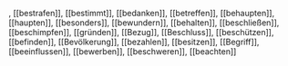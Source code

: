 , [[bestrafen]], [[bestimmt]], [[bedanken]], [[betreffen]], [[behaupten]], [[haupten]], [[besonders]], [[bewundern]], [[behalten]], [[beschließen]], [[beschimpfen]], [[gründen]], [[Bezug]], [[Beschluss]], [[beschützen]], [[befinden]], [[Bevölkerung]], [[bezahlen]], [[besitzen]], [[Begriff]], [[beeinflussen]], [[bewerben]], [[beschweren]], [[beachten]]